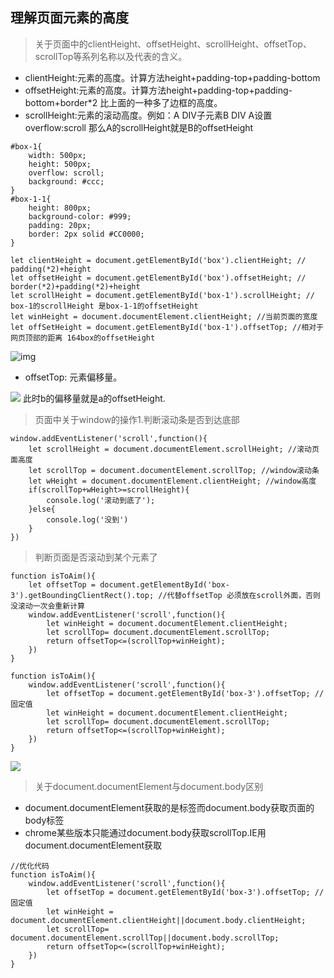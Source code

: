 ## 理解页面元素的高度
> 关于页面中的clientHeight、offsetHeight、scrollHeight、offsetTop、scrollTop等系列名称以及代表的含义。
* clientHeight:元素的高度。计算方法height+padding-top+padding-bottom
* offsetHeight:元素的高度。计算方法height+padding-top+padding-bottom+border*2 比上面的一种多了边框的高度。
* scrollHeight:元素的滚动高度。例如：A DIV子元素B DIV A设置overflow:scroll 那么A的scrollHeight就是B的offsetHeight
```
#box-1{
    width: 500px;
    height: 500px;
    overflow: scroll;
    background: #ccc;
}
#box-1-1{
    height: 800px;
    background-color: #999;
    padding: 20px;
    border: 2px solid #CC0000;
}

let clientHeight = document.getElementById('box').clientHeight; // padding(*2)+height
let offsetHeight = document.getElementById('box').offsetHeight; // border(*2)+padding(*2)+height
let scrollHeight = document.getElementById('box-1').scrollHeight; // box-1的scrollHeight 是box-1-1的offsetHeight
let winHeight = document.documentElement.clientHeight; //当前页面的宽度
let offSetHeight = document.getElementById('box-1').offsetTop; //相对于网页顶部的距离 164box的offsetHeight

```

![img](https://user-gold-cdn.xitu.io/2019/5/31/16b0d3c40a26b026?w=523&h=519&f=png&s=2815)
* offsetTop: 元素偏移量。


![](https://user-gold-cdn.xitu.io/2019/5/31/16b0d40268b6d476?w=503&h=647&f=png&s=4415)
此时b的偏移量就是a的offsetHeight.
> 页面中关于window的操作1.判断滚动条是否到达底部
~~~
window.addEventListener('scroll',function(){
    let scrollHeight = document.documentElement.scrollHeight; //滚动页面高度
    let scrollTop = document.documentElement.scrollTop; //window滚动条
    let wHeight = document.documentElement.clientHeight; //window高度
    if(scrollTop+wHeight>=scrollHeight){
        console.log('滚动到底了');
    }else{
        console.log('没到')
    }
})
~~~
> 判断页面是否滚动到某个元素了
~~~
function isToAim(){
    let offsetTop = document.getElementById('box-3').getBoundingClientRect().top; //代替offsetTop 必须放在scroll外面，否则没滚动一次会重新计算
    window.addEventListener('scroll',function(){
        let winHeight = document.documentElement.clientHeight;
        let scrollTop= document.documentElement.scrollTop;
        return offsetTop<=(scrollTop+winHeight);
    })
}
~~~

~~~
function isToAim(){
    window.addEventListener('scroll',function(){
        let offsetTop = document.getElementById('box-3').offsetTop; //固定值
        let winHeight = document.documentElement.clientHeight;
        let scrollTop= document.documentElement.scrollTop;
        return offsetTop<=(scrollTop+winHeight);
    })
}
~~~

![](https://user-gold-cdn.xitu.io/2019/5/31/16b0d6af32f4bee6?w=667&h=438&f=jpeg&s=23133)

> 关于document.documentElement与document.body区别
* document.documentElement获取的是<html>标签而document.body获取页面的body标签
* chrome某些版本只能通过document.body获取scrollTop.IE用document.documentElement获取
~~~
//优化代码
function isToAim(){
    window.addEventListener('scroll',function(){
        let offsetTop = document.getElementById('box-3').offsetTop; //固定值
        let winHeight = document.documentElement.clientHeight||document.body.clientHeight;
        let scrollTop= document.documentElement.scrollTop||document.body.scrollTop;
        return offsetTop<=(scrollTop+winHeight);
    })
}
~~~
